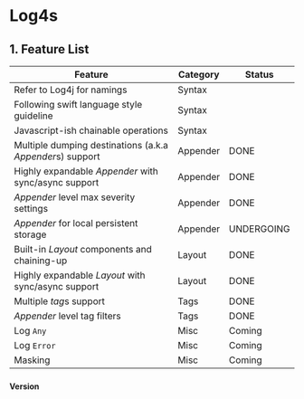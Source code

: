 # Log4s

## 1. Feature List
Feature | Category |  Status | 
 --- | ---- | ----
Refer to Log4j for namings | Syntax | 
Following swift language style guideline | Syntax | 
Javascript-ish chainable operations| Syntax | 
Multiple dumping destinations (a.k.a *Appender*s) support | Appender |  DONE
Highly expandable *Appender* with sync/async support| Appender | DONE
*Appender* level max severity settings | Appender| DONE
*Appender* for local persistent storage | Appender | UNDERGOING
Built-in *Layout* components and chaining-up | Layout |DONE 
Highly expandable *Layout* with sync/async support| Layout| DONE
Multiple *tag*s support| Tags| DONE
*Appender* level tag filters | Tags |DONE
Log `Any` | Misc | Coming
Log `Error` | Misc | Coming
Masking | Misc | Coming

###
**Version**